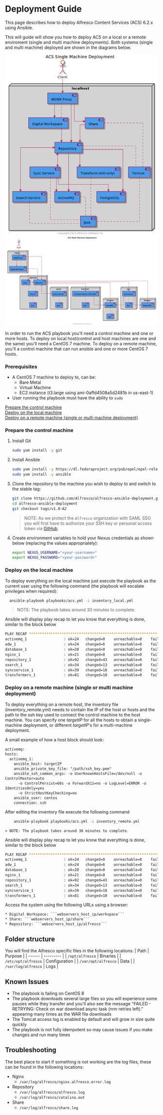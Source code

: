 # Deployment Guide

This page describes how to deploy Alfresco Content Services (ACS) 6.2.x using Ansible.

This will guide will show you how to deploy ACS on a local or a remote enviroment (single and multi machine deployments).
Both systems (single and multi machine) deployed are shown in the diagrams below.

![Single Machine Deployment](./resources/acs-single-machine.png)
![Multi Machine Deployment](./resources/acs-multi-machine.png)


In order to run the ACS playbook you'll need a control machine and one or more hosts. To deploy on local host(control and host machines are one and the same) you'll need a CentOS 7 machine. To deploy on a remote machine, you'll a control machine that can run ansible and one or more CentOS 7 hosts.

### Prerequisites

* A CentOS 7 machine to deploy to, can be:
  * Bare Metal
  * Virtual Machine
  * EC2 instance (t3.large using ami-0affd4508a5d2481b in us-east-1)
* User running the playbook must have the ability to `sudo`


[Prepare the control machine](#prepare)   
[Deploy on the local machine](#local)  
[Deploy on a remote machine (single or multi machine deployment)](#remote) 


### <a name="prepare">Prepare the control machine

1. Install Git

    ```bash
    sudo yum install -y git
    ```

2. Install Ansible

    ```bash
    sudo yum install -y https://dl.fedoraproject.org/pub/epel/epel-release-latest-7.noarch.rpm
    sudo yum install -y ansible
    ```

3. Clone the repository to the machine you wish to deploy to and switch to the stable tag:

    ```bash
    git clone https://github.com/Alfresco/alfresco-ansible-deployment.git
    cd alfresco-ansible-deployment
    git checkout tags/v1.0-A2
    ```

    > NOTE: As we protect the `Alfresco` organization with SAML SSO you will first have to authorize your SSH key or personal access token via [GitHub](https://github.com).

4. Create environment variables to hold your Nexus credentials as shown below (replacing the values appropriately):

    ```bash
    export NEXUS_USERNAME="<your-username>"
    export NEXUS_PASSWORD="<your-password>"
    ```

### <a name="local">Deploy on the local machine
To deploy everything on the local machine just execute the playbook as the current user using the following command (the playbook will escalate privileges when required):  

  ```bash
    ansible-playbook playbooks/acs.yml -i inventory_local.yml
  ```
> NOTE: The playbook takes around 30 minutes to complete.

Ansible will display play recap to let you know that everything is done, similar to the block below


```bash  
PLAY RECAP *****************************************************************************************************************************************************************
activemq_1                 : ok=24   changed=0    unreachable=0    failed=0    skipped=17   rescued=0    ignored=0
adw_1                      : ok=24   changed=6    unreachable=0    failed=0    skipped=6    rescued=0    ignored=0
database_1                 : ok=20   changed=0    unreachable=0    failed=0    skipped=11   rescued=0    ignored=0
nginx_1                    : ok=21   changed=8    unreachable=0    failed=0    skipped=8    rescued=0    ignored=0
repository_1               : ok=92   changed=43   unreachable=0    failed=0    skipped=14   rescued=0    ignored=0
search_1                   : ok=34   changed=13   unreachable=0    failed=0    skipped=11   rescued=0    ignored=0
syncservice_1              : ok=39   changed=18   unreachable=0    failed=0    skipped=13   rescued=0    ignored=0
transformers_1             : ok=81   changed=10   unreachable=0    failed=0    skipped=44   rescued=0    ignored=0
```


### <a name="remote">Deploy on a remote machine (single or multi machine deployment)
To deploy everything on a remote host, the inventory file (inventory_remote.yml) needs to contain the IP of the host or hosts and the path to the ssh key used to connect the control machine to the host machine. You can specify one _targetIP_ for all the hosts to obtain a single-machine deployment, or different _targetIP_'s for a multi-machine deployment.

  A small example of how a host block should look:

```
activemq:
hosts:
  activemq_1:
    ansible_host: targetIP
    ansible_private_key_file: "/path/ssh_key.pem"
    ansible_ssh_common_args: -o UserKnownHostsFile=/dev/null -o ControlMaster=auto
      -o ControlPersist=60s -o ForwardX11=no -o LogLevel=ERROR -o IdentitiesOnly=yes
      -o StrictHostKeyChecking=no
    ansible_user: centos
    connection: ssh
```
   After editing the inventory file execute the following command

```bash
    ansible-playbook playbooks/acs.yml -i inventory_remote.yml
```

    > NOTE: The playbook takes around 30 minutes to complete.

Ansible will display play recap to let you know that everything is done, similar to the block below

 
```bash  
PLAY RECAP *****************************************************************************************************************************************************************
activemq_1                 : ok=24   changed=0    unreachable=0    failed=0    skipped=17   rescued=0    ignored=0
adw_1                      : ok=24   changed=6    unreachable=0    failed=0    skipped=6    rescued=0    ignored=0
database_1                 : ok=20   changed=0    unreachable=0    failed=0    skipped=11   rescued=0    ignored=0
nginx_1                    : ok=21   changed=8    unreachable=0    failed=0    skipped=8    rescued=0    ignored=0
repository_1               : ok=92   changed=43   unreachable=0    failed=0    skipped=14   rescued=0    ignored=0
search_1                   : ok=34   changed=13   unreachable=0    failed=0    skipped=11   rescued=0    ignored=0
syncservice_1              : ok=39   changed=18   unreachable=0    failed=0    skipped=13   rescued=0    ignored=0
transformers_1             : ok=81   changed=10   unreachable=0    failed=0    skipped=44   rescued=0    ignored=0
```
  
Access the system using the following URLs using a browser:

    * Digital Workspace: ```webservers_host_ip/workspace```
    * Share: ```webservers_host_ip/share```
    * Repository: ```webservers_host_ip/alfresco```

## Folder structure

You will find the Alfresco specific files in the following locations:
| Path   | Purpose   |
| ------ | --------- |
| ```/opt/alfresco```     | Binaries |
| ```/etc/opt/alfresco``` | Configuration |
| ```/var/opt/alfresco``` | Data |
| ```/var/log/alfresco``` | Logs |

## Known Issues

* The playbook is failing on CentOS 8
* The playbook downloads several large files so you will experience some pauses while they transfer and you'll also see the message "FAILED - RETRYING: Check on war download async task (nnn retries left)." appearing many times as the WAR file downloads
* The Tomcat access log is enabled by default and will grow in size quite quickly
* The playbook is not fully idempotent so may cause issues if you make changes and run many times

## Troubleshooting

The best place to start if something is not working are the log files, these can be found in the following locations:

* Nginx
  * `/var/log/alfresco/nginx.alfresco.error.log`
* Repository
  * `/var/log/alfresco/alfresco.log`
  * `/var/log/alfresco/catalina.out`
* Share
  * `/var/log/alfresco/share.log`

